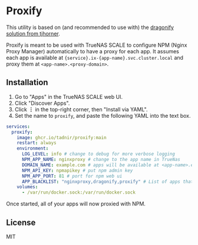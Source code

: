 # Proxify

This utility is based on (and recommended to use with) the [dragonify solution from tjhorner](https://github.com/tjhorner/dragonify).

Proxify is meant to be used with TrueNAS SCALE to configure NPM (Nginx Proxy Manager) automatically to have a proxy for each app.
It assumes each app is available at `{service}.ix-{app-name}.svc.cluster.local` and proxy them at `<app-name>.<proxy-domain>`.

## Installation

1. Go to "Apps" in the TrueNAS SCALE web UI.
2. Click "Discover Apps".
3. Click **⋮** in the top-right corner, then "Install via YAML".
4. Set the name to `proxify`, and paste the following YAML into the text box.

```yaml
services:
  proxify:
    image: ghcr.io/tadnir/proxify:main
    restart: always
    environment:
      LOG_LEVEL: info # change to debug for more verbose logging
      NPM_APP_NAME: nginxproxy # change to the app name in TrueNas
      DOMAIN_NAME: example.com # apps will be available at <app-name>.example.com
      NPM_API_KEY: npmapikey # put npm admin key
      NPM_APP_PORT: 81 # port for npm web ui
      APP_BLACKLIST: "nginxproxy,dragonify,proxify" # List of apps that won't be configured to npm
    volumes:
      - /var/run/docker.sock:/var/run/docker.sock
```

Once started, all of your apps will now proxied with NPM.

## License

MIT